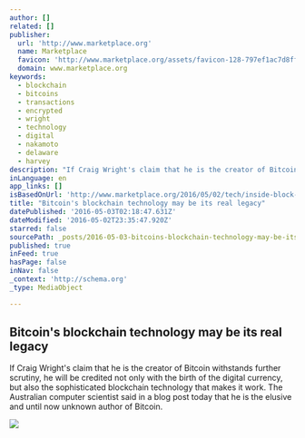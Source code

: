 ```yaml
---
author: []
related: []
publisher:
  url: 'http://www.marketplace.org'
  name: Marketplace
  favicon: 'http://www.marketplace.org/assets/favicon-128-797ef1ac7d8ffe040b98bab7140abf109b307280019c7d5c16c614ac6f66319d.png'
  domain: www.marketplace.org
keywords:
  - blockchain
  - bitcoins
  - transactions
  - encrypted
  - wright
  - technology
  - digital
  - nakamoto
  - delaware
  - harvey
description: "If Craig Wright's claim that he is the creator of Bitcoin withstands further scrutiny, he will be credited not only with the birth of the digital currency, but also the sophisticated blockchain technology that makes it work. The Australian computer scientist said in a blog post today that he is the elusive and until now unknown author of Bitcoin."
inLanguage: en
app_links: []
isBasedOnUrl: 'http://www.marketplace.org/2016/05/02/tech/inside-block-chain-technology'
title: "Bitcoin's blockchain technology may be its real legacy"
datePublished: '2016-05-03T02:18:47.631Z'
dateModified: '2016-05-02T23:35:47.920Z'
starred: false
sourcePath: _posts/2016-05-03-bitcoins-blockchain-technology-may-be-its-real-legacy.md
published: true
inFeed: true
hasPage: false
inNav: false
_context: 'http://schema.org'
_type: MediaObject

---
```

<article style=""><h1>Bitcoin's blockchain technology may be its real legacy</h1><p>If Craig Wright's claim that he is the creator of Bitcoin withstands further scrutiny, he will be credited not only with the birth of the digital currency, but also the sophisticated blockchain technology that makes it work. The Australian computer scientist said in a blog post today that he is the elusive and until now unknown author of Bitcoin.</p><img src="http://cms.marketplace.org/sites/default/files/styles/primary-image-900x500/public/GettyImages-475250009.jpg?itok=A--PKYXn" /></article>